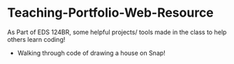 # Teaching-Portfolio-Web-Resource

As Part of EDS 124BR, some helpful projects/ tools made in the class to help others learn coding!

- Walking through code of drawing a house on Snap!
